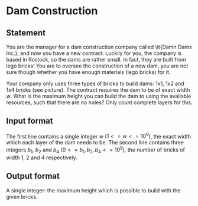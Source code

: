 # Dam Construction

## Statement

You are the manager for a dam construction company called \it{Damn Dams Inc.}, and now you have a new contract. Luckily for you, the company is based in Rostock, so the dams are rather small. In fact, they are built from lego bricks! You are to oversee the construction of a new dam, you are not sure though whether you have enough materials (lego bricks) for it. 

Your company only uses three types of bricks to build dams: 1x1, 1x2 and 1x4 bricks (see picture). The contract requires the dam to be of exact width $w$. What is the maximum height you can build the dam to using the available resources, such that there are no holes? Only count complete layers for this.

## Input format

The first line contains a single integer $w$ ($1 <= w <= 10^9$), the exact width which each layer of the dam needs to be.
The second line contains three integers $b_1$, $b_2$ and $b_4$ ($0 <= b_1, b_2, b_4 <= 10^9$), the number of bricks of width 1, 2 and 4 respectively. 

## Output format

A single integer: the maximum height which is possible to build with the given bricks.
